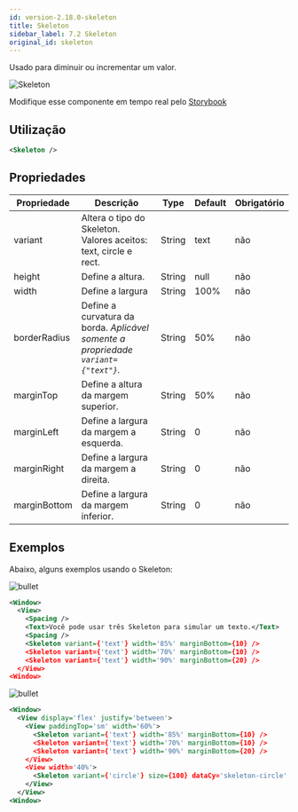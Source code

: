 ```yaml
---
id: version-2.18.0-skeleton
title: Skeleton
sidebar_label: 7.2 Skeleton
original_id: skeleton
---
```


Usado para diminuir ou incrementar um valor.

![Skeleton](assets/images_components/v2.0.0/skeleton.png)

Modifique esse componente em tempo real pelo [Storybook](https://ame-miniapp-components.calindra.com.br/storybook/?path=/story/organiza%C3%A7%C3%A3o-skeleton--basic)

## Utilização

```xml
<Skeleton />
```

## Propriedades

| Propriedade  | Descrição                                                                              | Type   | Default | Obrigatório |
|--------------|----------------------------------------------------------------------------------------|--------|---------|-------------|
| variant      | Altera o tipo do Skeleton. Valores aceitos: text, circle e rect.                       | String | text    | não         |
| height       | Define a altura.                                                                       | String | null    | não         |
| width        | Define a largura                                                                       | String | 100%    | não         |
| borderRadius | Define a curvatura da borda. *Aplicável somente a propriedade ```variant={"text"}```.* | String | 50%     | não         |
| marginTop    | Define a altura da margem superior.                                                    | String | 50%     | não         |
| marginLeft   | Define a largura da margem a esquerda.                                                 | String | 0       | não         |
| marginRight  | Define a largura da margem a direita.                                                  | String | 0       | não         |
| marginBottom | Define a largura da margem inferior.                                                   | String | 0       | não         |

## Exemplos

Abaixo, alguns exemplos usando o Skeleton:

![bullet](assets/images_components/v2.18.0/skeleton_ex1.png)

```xml
<Window>
  <View>
    <Spacing />
    <Text>Você pode usar três Skeleton para simular um texto.</Text>
    <Spacing />
    <Skeleton variant={'text'} width='85%' marginBottom={10} />
    <Skeleton variant={'text'} width='70%' marginBottom={10} />
    <Skeleton variant={'text'} width='90%' marginBottom={20} />
  </View>
<Window>
```

![bullet](assets/images_components/v2.18.0/skeleton_ex2.png)

```xml
<Window>
  <View display='flex' justify='between'>
    <View paddingTop='sm' width='60%'>
      <Skeleton variant={'text'} width='85%' marginBottom={10} />
      <Skeleton variant={'text'} width='70%' marginBottom={10} />
      <Skeleton variant={'text'} width='90%' marginBottom={20} />
    </View>
    <View width='40%'>
      <Skeleton variant={'circle'} size={100} dataCy='skeleton-circle' />
    </View>
  </View>
<Window>
```
